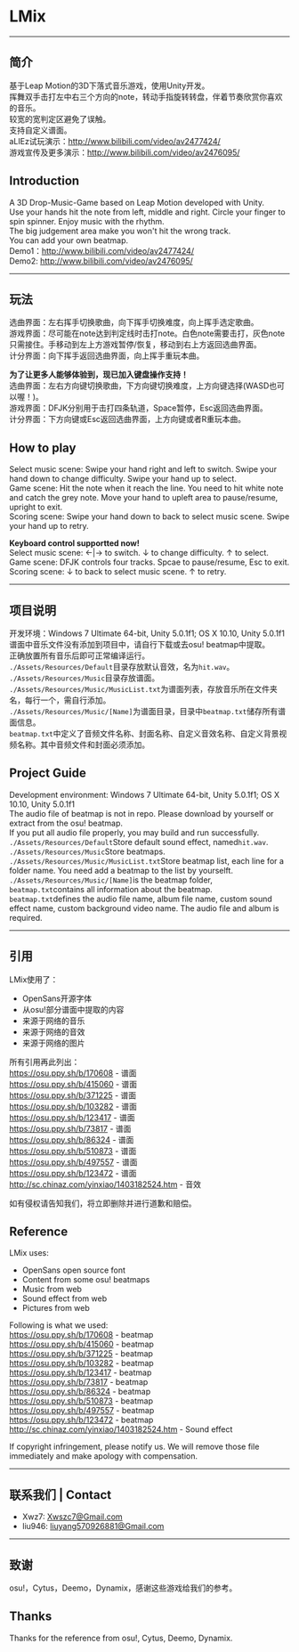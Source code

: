 # LMix

----

## 简介

基于Leap Motion的3D下落式音乐游戏，使用Unity开发。  
挥舞双手击打左中右三个方向的note，转动手指旋转转盘，伴着节奏欣赏你喜欢的音乐。  
较宽的宽判定区避免了误触。  
支持自定义谱面。  
aLIEz试玩演示：http://www.bilibili.com/video/av2477424/  
游戏宣传及更多演示：http://www.bilibili.com/video/av2476095/  

## Introduction

A 3D Drop-Music-Game based on Leap Motion developed with Unity.  
Use your hands hit the note from left, middle and right. Circle your finger to spin spinner. Enjoy music with the rhythm.  
The big judgement area make you won't hit the wrong track.  
You can add your own beatmap.  
Demo1：http://www.bilibili.com/video/av2477424/  
Demo2: http://www.bilibili.com/video/av2476095/  

----

## 玩法

选曲界面：左右挥手切换歌曲，向下挥手切换难度，向上挥手选定歌曲。  
游戏界面：尽可能在note达到判定线时击打note。白色note需要击打，灰色note只需接住。手移动到左上方游戏暂停/恢复，移动到右上方返回选曲界面。  
计分界面：向下挥手返回选曲界面，向上挥手重玩本曲。  

**为了让更多人能够体验到，现已加入键盘操作支持！**  
选曲界面：左右方向键切换歌曲，下方向键切换难度，上方向键选择(WASD也可以喔！)。    
游戏界面：DFJK分别用于击打四条轨道，Space暂停，Esc返回选曲界面。    
计分界面：下方向键或Esc返回选曲界面，上方向键或者R重玩本曲。  

## How to play

Select music scene: Swipe your hand right and left to switch. Swipe your hand down to change difficulty. Swipe your hand up to select.   
Game scene: Hit the note when it reach the line. You need to hit white note and catch the grey note. Move your hand to upleft area to pause/resume, upright to exit.   
Scoring scene: Swipe your hand down to back to select music scene. Swipe your hand up to retry.  

**Keyboard control supportted now!**  
Select music scene: ←|→ to switch. ↓ to change difficulty. ↑ to select.   
Game scene: DFJK controls four tracks. Spcae to pause/resume, Esc to exit.   
Scoring scene: ↓ to back to select music scene. ↑ to retry.  

----

## 项目说明

开发环境：Windows 7 Ultimate 64-bit, Unity 5.0.1f1; OS X 10.10, Unity 5.0.1f1  
谱面中音乐文件没有添加到项目中，请自行下载或去osu! beatmap中提取。  
正确放置所有音乐后即可正常编译运行。  
`./Assets/Resources/Default`目录存放默认音效，名为`hit.wav`。  
`./Assets/Resources/Music`目录存放谱面。    
`./Assets/Resources/Music/MusicList.txt`为谱面列表，存放音乐所在文件夹名，每行一个，需自行添加。  
`./Assets/Resources/Music/[Name]`为谱面目录，目录中`beatmap.txt`储存所有谱面信息。  
`beatmap.txt`中定义了音频文件名称、封面名称、自定义音效名称、自定义背景视频名称。其中音频文件和封面必须添加。  

## Project Guide

Development environment: Windows 7 Ultimate 64-bit, Unity 5.0.1f1; OS X 10.10, Unity 5.0.1f1    
The audio file of beatmap is not in repo. Please download by yourself or extract from the osu! beatmap.   
If you put all audio file properly, you may build and run successfully.   
`./Assets/Resources/Default`Store default sound effect, named`hit.wav`.   
`./Assets/Resources/Music`Store beatmaps.  
`./Assets/Resources/Music/MusicList.txt`Store beatmap list, each line for a folder name. You need add a beatmap to the list by yourselft.  
`./Assets/Resources/Music/[Name]`is the beatmap folder, `beatmap.txt`contains all information about the beatmap.  
`beatmap.txt`defines the audio file name, album file name, custom sound effect name, custom background video name. The audio file and album is required.  

----

## 引用

LMix使用了：  

- OpenSans开源字体
- 从osu!部分谱面中提取的内容
- 来源于网络的音乐
- 来源于网络的音效
- 来源于网络的图片  

所有引用再此列出：  
https://osu.ppy.sh/b/170608 - 谱面  
https://osu.ppy.sh/b/415060 - 谱面  
https://osu.ppy.sh/b/371225 - 谱面  
https://osu.ppy.sh/b/103282 - 谱面  
https://osu.ppy.sh/b/123417 - 谱面  
https://osu.ppy.sh/b/73817 - 谱面  
https://osu.ppy.sh/b/86324 - 谱面  
https://osu.ppy.sh/b/510873 - 谱面  
https://osu.ppy.sh/b/497557 - 谱面  
https://osu.ppy.sh/b/123472 - 谱面  
http://sc.chinaz.com/yinxiao/1403182524.htm - 音效  

如有侵权请告知我们，将立即删除并进行道歉和赔偿。  

## Reference

LMix uses:  
  
- OpenSans open source font   
- Content from some osu! beatmaps  
- Music from web  
- Sound effect from web
- Pictures from web  

Following is what we used:  
https://osu.ppy.sh/b/170608 - beatmap  
https://osu.ppy.sh/b/415060 - beatmap  
https://osu.ppy.sh/b/371225 - beatmap  
https://osu.ppy.sh/b/103282 - beatmap  
https://osu.ppy.sh/b/123417 - beatmap  
https://osu.ppy.sh/b/73817 - beatmap  
https://osu.ppy.sh/b/86324 - beatmap   
https://osu.ppy.sh/b/510873 - beatmap   
https://osu.ppy.sh/b/497557 - beatmap   
https://osu.ppy.sh/b/123472 - beatmap   
http://sc.chinaz.com/yinxiao/1403182524.htm - Sound effect  

If copyright infringement, please notify us. We will remove those file immediately and make apology with compensation.  

----

## 联系我们 | Contact

- Xwz7: Xwszc7@Gmail.com  
- liu946: liuyang570926881@Gmail.com  

----

## 致谢

osu!，Cytus，Deemo，Dynamix，感谢这些游戏给我们的参考。

## Thanks
  
Thanks for the reference from osu!, Cytus, Deemo, Dynamix.  